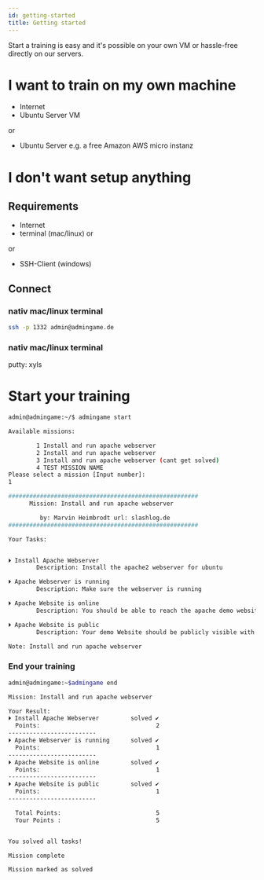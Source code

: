 ```yaml
---
id: getting-started
title: Getting started
---
```


Start a training is easy and it's possible on your own VM or hassle-free directly on our servers.

# I want to train on my own machine
- Internet
- Ubuntu Server VM

or
- Ubuntu Server e.g. a free Amazon AWS micro instanz
# I don't want setup anything
## Requirements
- Internet
- terminal (mac/linux) or 

or
- SSH-Client (windows)
 
## Connect
### nativ mac/linux terminal
```sh
ssh -p 1332 admin@admingame.de
```
### nativ mac/linux terminal
putty: xyls



# Start your training

```sh
admin@admingame:~/$ admingame start

Available missions:

        1 Install and run apache webserver
        2 Install and run apache webserver
        3 Install and run apache webserver (cant get solved)
        4 TEST MISSION NAME
Please select a mission [Input number]:
1

######################################################
      Mission: Install and run apache webserver

         by: Marvin Heimbrodt url: slashlog.de
######################################################

Your Tasks:


⏵ Install Apache Webserver
        Description: Install the apache2 webserver for ubuntu

⏵ Apache Webserver is running
        Description: Make sure the webserver is running

⏵ Apache Website is online
        Description: You should be able to reach the apache demo website from the comadline

⏵ Apache Website is public
        Description: Your demo Website should be publicly visible with a webbrowser.

Note: Install and run apache webserver


```

### End your training
```sh
admin@admingame:~$admingame end

Mission: Install and run apache webserver

Your Result:
⏵ Install Apache Webserver         solved ✔
  Points:                                 2
-------------------------
⏵ Apache Webserver is running      solved ✔
  Points:                                 1
-------------------------
⏵ Apache Website is online         solved ✔
  Points:                                 1
-------------------------
⏵ Apache Website is public         solved ✔
  Points:                                 1
-------------------------

  Total Points:                           5
  Your Points :                           5


You solved all tasks!

Mission complete

Mission marked as solved
```